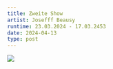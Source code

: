 ```yaml
---
title: Zweite Show
artist: Josefff Beausy
runtime: 23.03.2024 - 17.03.2453
date: 2024-04-13
type: post
---
```


![](https://www.famsf.org/storage/images/8a1e799f-7e89-40e2-b155-bb2947ec1c63/111-dyo-2023-garysexton-9-25-23.jpg?crop=8192,4613,x0,y152&format=webp&quality=80&width=2500) 